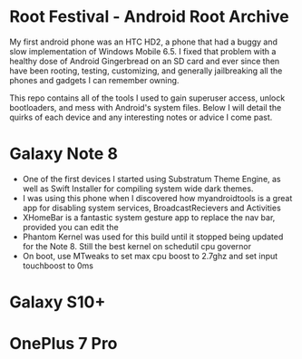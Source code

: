 # Root Festival - Android Root Archive

My first android phone was an HTC HD2, a phone that had a buggy and slow implementation of Windows Mobile 6.5. I fixed that problem with a healthy dose of Android Gingerbread on an SD card and ever since then have been rooting, testing, customizing, and generally jailbreaking all the phones and gadgets I can remember owning. 

This repo contains all of the tools I used to gain superuser access, unlock bootloaders, and mess with Android's system files. Below I will detail the quirks of each device and any interesting notes or advice I come past. 


# Galaxy Note 8

- One of the first devices I started using Substratum Theme Engine, as well as Swift Installer for compiling system wide dark themes. 
- I was using this phone when I discovered how myandroidtools is a great app for disabling system services, BroadcastRecievers and Activities
- XHomeBar is a fantastic system gesture app to replace the nav bar, provided you can edit the 
- Phantom Kernel was used for this build until it stopped being updated for the Note 8. Still the best kernel on schedutil cpu governor
- On boot, use MTweaks to set max cpu boost to 2.7ghz and set input touchboost to 0ms

# Galaxy S10+

# OnePlus 7 Pro



